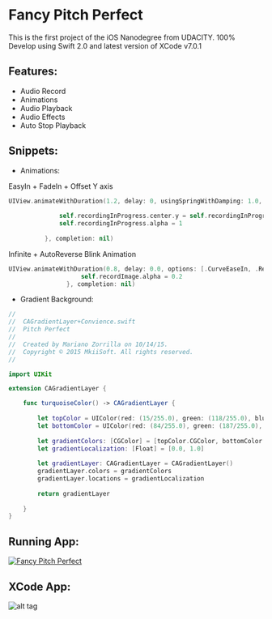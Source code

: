 # Fancy Pitch Perfect

This is the first project of the iOS Nanodegree from UDACITY. 100% Develop using Swift 2.0 and latest version of XCode v7.0.1

## Features:

- Audio Record
- Animations
- Audio Playback
- Audio Effects
- Auto Stop Playback

## Snippets:

- Animations:

EasyIn + FadeIn + Offset Y axis

```swift
UIView.animateWithDuration(1.2, delay: 0, usingSpringWithDamping: 1.0, initialSpringVelocity: 1.0, options: .CurveEaseIn, animations: {
               
              self.recordingInProgress.center.y = self.recordingInProgress.frame.origin.y + 40
              self.recordingInProgress.alpha = 1
                
          }, completion: nil)
```
Infinite + AutoReverse Blink Animation

```swift
UIView.animateWithDuration(0.8, delay: 0.0, options: [.CurveEaseIn, .Repeat, .Autoreverse, .AllowUserInteraction], animations: {
                    self.recordImage.alpha = 0.2
                }, completion: nil)
```
- Gradient Background:
 
```swift
//
//  CAGradientLayer+Convience.swift
//  Pitch Perfect
//
//  Created by Mariano Zorrilla on 10/14/15.
//  Copyright © 2015 MkiiSoft. All rights reserved.
//

import UIKit

extension CAGradientLayer {

    func turquoiseColor() -> CAGradientLayer {
        
        let topColor = UIColor(red: (15/255.0), green: (118/255.0), blue: (128/255.0), alpha: 1)
        let bottomColor = UIColor(red: (84/255.0), green: (187/255.0), blue: (187/255.0), alpha: 1)
        
        let gradientColors: [CGColor] = [topColor.CGColor, bottomColor.CGColor]
        let gradientLocalization: [Float] = [0.0, 1.0]
        
        let gradientLayer: CAGradientLayer = CAGradientLayer()
        gradientLayer.colors = gradientColors
        gradientLayer.locations = gradientLocalization
        
        return gradientLayer
        
    }
}
```
## Running App:

[![Fancy Pitch Perfect](https://i.ytimg.com/vi/p8L6OjUWoO8/maxresdefault.jpg)](https://www.youtube.com/watch?v=p8L6OjUWoO8 "Fancy Pitch Perfect")

## XCode App:

![alt tag](https://lh3.googleusercontent.com/-MiSs7Kn1z20/ViOqdoB0wcI/AAAAAAAAGdw/1j9MyTsue4s/w1786-h1116-no/fancy.png)
